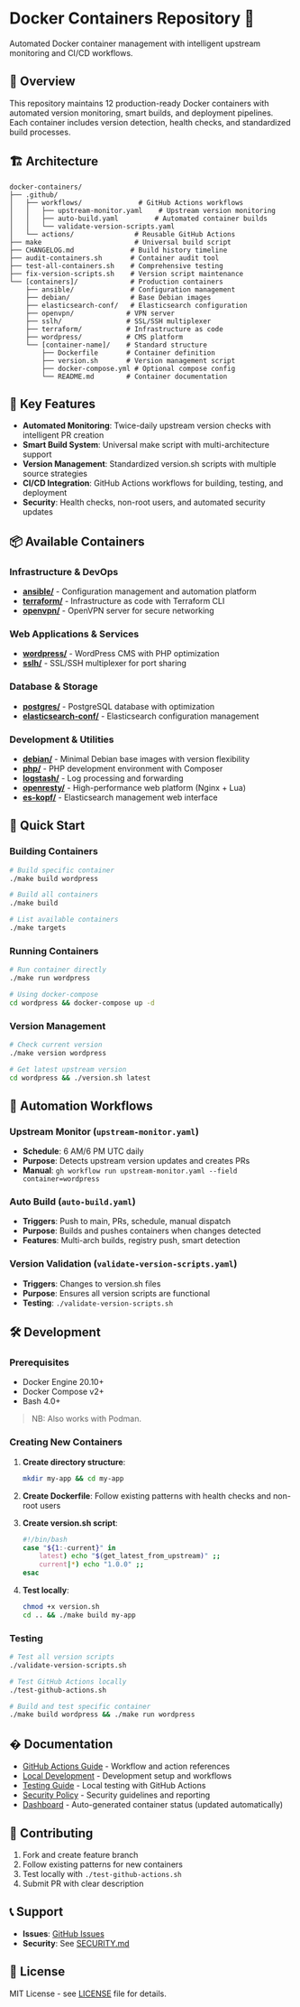 # Docker Containers Repository 🐳

Automated Docker container management with intelligent upstream monitoring and CI/CD workflows.

## 🌟 Overview

This repository maintains 12 production-ready Docker containers with automated version monitoring, smart builds, and deployment pipelines. Each container includes version detection, health checks, and standardized build processes.

## 🏗️ Architecture

```
docker-containers/
├── .github/
│   ├── workflows/              # GitHub Actions workflows
│   │   ├── upstream-monitor.yaml    # Upstream version monitoring
│   │   ├── auto-build.yaml         # Automated container builds
│   │   └── validate-version-scripts.yaml
│   └── actions/               # Reusable GitHub Actions
├── make                       # Universal build script
├── CHANGELOG.md              # Build history timeline
├── audit-containers.sh       # Container audit tool
├── test-all-containers.sh    # Comprehensive testing
├── fix-version-scripts.sh    # Version script maintenance
└── [containers]/             # Production containers
    ├── ansible/              # Configuration management
    ├── debian/               # Base Debian images
    ├── elasticsearch-conf/   # Elasticsearch configuration
    ├── openvpn/             # VPN server
    ├── sslh/                # SSL/SSH multiplexer
    ├── terraform/           # Infrastructure as code
    ├── wordpress/           # CMS platform
    └── [container-name]/    # Standard structure
        ├── Dockerfile       # Container definition
        ├── version.sh       # Version management script
        ├── docker-compose.yml # Optional compose config
        └── README.md        # Container documentation
```

## 🚀 Key Features

- **Automated Monitoring**: Twice-daily upstream version checks with intelligent PR creation
- **Smart Build System**: Universal make script with multi-architecture support
- **Version Management**: Standardized version.sh scripts with multiple source strategies
- **CI/CD Integration**: GitHub Actions workflows for building, testing, and deployment
- **Security**: Health checks, non-root users, and automated security updates

## 📦 Available Containers

### Infrastructure & DevOps
- **[ansible/](ansible/)** - Configuration management and automation platform
- **[terraform/](terraform/)** - Infrastructure as code with Terraform CLI
- **[openvpn/](openvpn/)** - OpenVPN server for secure networking

### Web Applications & Services  
- **[wordpress/](wordpress/)** - WordPress CMS with PHP optimization
- **[sslh/](sslh/)** - SSL/SSH multiplexer for port sharing

### Database & Storage
- **[postgres/](postgres/)** - PostgreSQL database with optimization
- **[elasticsearch-conf/](elasticsearch-conf/)** - Elasticsearch configuration management

### Development & Utilities
- **[debian/](debian/)** - Minimal Debian base images with version flexibility
- **[php/](php/)** - PHP development environment with Composer
- **[logstash/](logstash/)** - Log processing and forwarding
- **[openresty/](openresty/)** - High-performance web platform (Nginx + Lua)
- **[es-kopf/](es-kopf/)** - Elasticsearch management web interface

## 🚀 Quick Start

### Building Containers

```bash
# Build specific container
./make build wordpress

# Build all containers
./make build

# List available containers
./make targets
```

### Running Containers

```bash
# Run container directly
./make run wordpress

# Using docker-compose
cd wordpress && docker-compose up -d
```

### Version Management

```bash
# Check current version
./make version wordpress

# Get latest upstream version
cd wordpress && ./version.sh latest
```

## 🔧 Automation Workflows

### Upstream Monitor (`upstream-monitor.yaml`)
- **Schedule**: 6 AM/6 PM UTC daily
- **Purpose**: Detects upstream version updates and creates PRs
- **Manual**: `gh workflow run upstream-monitor.yaml --field container=wordpress`

### Auto Build (`auto-build.yaml`)  
- **Triggers**: Push to main, PRs, schedule, manual dispatch
- **Purpose**: Builds and pushes containers when changes detected
- **Features**: Multi-arch builds, registry push, smart detection

### Version Validation (`validate-version-scripts.yaml`)
- **Triggers**: Changes to version.sh files
- **Purpose**: Ensures all version scripts are functional
- **Testing**: `./validate-version-scripts.sh`

## 🛠️ Development

### Prerequisites
- Docker Engine 20.10+
- Docker Compose v2+
- Bash 4.0+

> NB: Also works with Podman.

### Creating New Containers

1. **Create directory structure**:
   ```bash
   mkdir my-app && cd my-app
   ```

2. **Create Dockerfile**: Follow existing patterns with health checks and non-root users

3. **Create version.sh script**:
   ```bash
   #!/bin/bash
   case "${1:-current}" in
       latest) echo "$(get_latest_from_upstream)" ;;
       current|*) echo "1.0.0" ;;
   esac
   ```

4. **Test locally**:
   ```bash
   chmod +x version.sh
   cd .. && ./make build my-app
   ```

### Testing

```bash
# Test all version scripts
./validate-version-scripts.sh

# Test GitHub Actions locally
./test-github-actions.sh

# Build and test specific container
./make build wordpress && ./make run wordpress
```

## � Documentation

- [GitHub Actions Guide](docs/GITHUB_ACTIONS.md) - Workflow and action references
- [Local Development](docs/LOCAL_DEVELOPMENT.md) - Development setup and workflows  
- [Testing Guide](docs/TESTING_GUIDE.md) - Local testing with GitHub Actions
- [Security Policy](SECURITY.md) - Security guidelines and reporting
- [Dashboard](DASHBOARD.md) - Auto-generated container status (updated automatically)

## 🤝 Contributing

1. Fork and create feature branch
2. Follow existing patterns for new containers
3. Test locally with `./test-github-actions.sh`
4. Submit PR with clear description

## 📞 Support

- **Issues**: [GitHub Issues](https://github.com/oorabona/docker-containers/issues)
- **Security**: See [SECURITY.md](SECURITY.md)

## 📜 License

MIT License - see [LICENSE](LICENSE) file for details.
